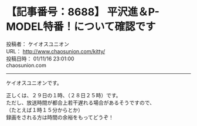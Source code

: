 # 【記事番号：8688】 平沢進＆P-MODEL特番！について確認です

投稿者： ケイオスユニオン  
URL： http://www.chaosunion.com/kitty/  
投稿日時： 01/11/16 23:01:00  
chaosunion.com

---

ケイオスユニオンです。  
  
正しくは、２９日の１時、（２８日２５時）です。  
ただし、放送時間が都合上若干遅れる場合があるそうですので、  
（たとえば１時１５分からとか）  
録画をされる方は時間の余裕をもってどうぞ！